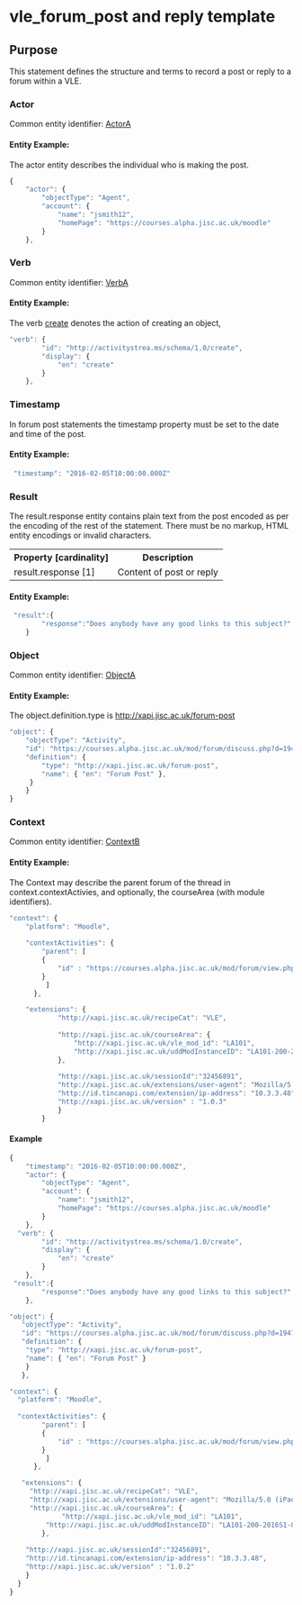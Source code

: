 # vle_forum_post and reply template

## Purpose
This statement defines the structure and terms to record a post or reply to a forum within a VLE.

### Actor

Common entity identifier: [ActorA](/common_structures.md#actora)

#### Entity Example:
The actor entity describes the individual who is making the post.

``` Javascript
{
    "actor": {
        "objectType": "Agent",
        "account": {
            "name": "jsmith12",
            "homePage": "https://courses.alpha.jisc.ac.uk/moodle"
        }
    },
```

### Verb

Common entity identifier: [VerbA](/common_structures.md#verba)

#### Entity Example:

The verb [create](/vocabulary.md#create) denotes the action of creating an object,

``` javascript
"verb": {
        "id": "http://activitystrea.ms/schema/1.0/create",
        "display": {
            "en": "create"
        }
    },

```

### Timestamp

In forum post statements the timestamp property must be set to the date and time of the post.

#### Entity Example:

``` javascript
 "timestamp": "2016-02-05T10:00:00.000Z"
```

### Result
The result.response entity contains plain text from the post encoded as per the encoding of the rest of the statement. There must be no markup,  HTML entity encodings or invalid characters.

<table>
	<tr><th>Property [cardinality]</th><th>Description</th></tr>
	<tr><td>result.response [1]</td><td>Content of post or reply</td></tr>
</table>


#### Entity Example:


``` javascript
 "result":{
        "response":"Does anybody have any good links to this subject?"
    }
```

### Object
Common entity identifier: [ObjectA](/common_structures.md#objecta)

#### Entity Example:
The object.definition.type is http://xapi.jisc.ac.uk/forum-post

``` javascript
"object": {
	"objectType": "Activity",
	"id": "https://courses.alpha.jisc.ac.uk/mod/forum/discuss.php?d=19474"	
	"definition": {
		"type": "http://xapi.jisc.ac.uk/forum-post",			
		"name": { "en": "Forum Post" },			   
	 }
    }
}
```


### Context
Common entity identifier: [ContextB](/common_structures.md#contextb)

#### Entity Example:
The Context may describe the parent forum of the thread in context.contextActivies, and optionally, the courseArea (with module identifiers).

``` javascript
"context": {
    "platform": "Moodle",
	
  	"contextActivities": {
        "parent": [
        {
            "id" : "https://courses.alpha.jisc.ac.uk/mod/forum/view.php?id=138371"
        }
		 ]
	  },

    "extensions": {
			"http://xapi.jisc.ac.uk/recipeCat": "VLE",
			
			"http://xapi.jisc.ac.uk/courseArea": {
      		 	"http://xapi.jisc.ac.uk/vle_mod_id": "LA101",
				"http://xapi.jisc.ac.uk/uddModInstanceID": "LA101-200-2016S1-0"
			},
			
			"http://xapi.jisc.ac.uk/sessionId":"32456891",
            "http://xapi.jisc.ac.uk/extensions/user-agent": "Mozilla/5.0 (iPad; U; CPU OS 3_2_1 like Mac OS X; en-us) AppleWebKit/531.21.10 (KHTML, like Gecko) Mobile/7B405",
			"http://id.tincanapi.com/extension/ip-address": "10.3.3.48",
			"http://xapi.jisc.ac.uk/version" : "1.0.3"
			}
		}
```

#### Example

``` javascript
{
	"timestamp": "2016-02-05T10:00:00.000Z",
    "actor": {
        "objectType": "Agent",
        "account": {
            "name": "jsmith12",
            "homePage": "https://courses.alpha.jisc.ac.uk/moodle"
        }
    },
  "verb": {
        "id": "http://activitystrea.ms/schema/1.0/create",
        "display": {
            "en": "create"
        }
    },
 "result":{
        "response":"Does anybody have any good links to this subject?"
    },

"object": {
   "objectType": "Activity",
   "id": "https://courses.alpha.jisc.ac.uk/mod/forum/discuss.php?d=19474",	
   "definition": {
   	"type": "http://xapi.jisc.ac.uk/forum-post",			
   	"name": { "en": "Forum Post" }   
    }
   },

"context": {
  "platform": "Moodle",
	
  "contextActivities": {
        "parent": [
        {
            "id" : "https://courses.alpha.jisc.ac.uk/mod/forum/view.php?id=138371"
        }
		 ]
	  },

   "extensions": {
	 "http://xapi.jisc.ac.uk/recipeCat": "VLE",
     "http://xapi.jisc.ac.uk/extensions/user-agent": "Mozilla/5.0 (iPad; U; CPU OS 3_2_1 like Mac OS X; en-us) AppleWebKit/531.21.10 (KHTML, like Gecko) Mobile/7B405",
	 "http://xapi.jisc.ac.uk/courseArea": {
      		 "http://xapi.jisc.ac.uk/vle_mod_id": "LA101",
		 "http://xapi.jisc.ac.uk/uddModInstanceID": "LA101-200-2016S1-0"
		},
			
	"http://xapi.jisc.ac.uk/sessionId":"32456891",
	"http://id.tincanapi.com/extension/ip-address": "10.3.3.48",
	"http://xapi.jisc.ac.uk/version" : "1.0.2"
	}
  }
}
``` 
